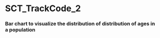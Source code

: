 # SCT_TrackCode_2
###  Bar chart to visualize the distribution of distribution of ages in a population 
